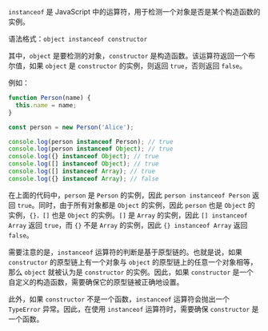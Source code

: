 `instanceof` 是 JavaScript 中的运算符，用于检测一个对象是否是某个构造函数的实例。

语法格式：`object instanceof constructor`

其中，`object` 是要检测的对象，`constructor` 是构造函数。该运算符返回一个布尔值，如果 `object` 是 `constructor` 的实例，则返回 `true`，否则返回 `false`。

例如：

```javascript
function Person(name) {
  this.name = name;
}

const person = new Person('Alice');

console.log(person instanceof Person); // true
console.log(person instanceof Object); // true
console.log({} instanceof Object); // true
console.log([] instanceof Object); // true
console.log([] instanceof Array); // true
console.log({} instanceof Array); // false
```

在上面的代码中，`person` 是 `Person` 的实例，因此 `person instanceof Person` 返回 `true`。同时，由于所有对象都是 `Object` 的实例，因此 `person` 也是 `Object` 的实例，`{}，[]` 也是 `Object` 的实例。`[]` 是 `Array` 的实例，因此 `[] instanceof Array` 返回 `true`，而 `{}` 不是 `Array` 的实例，因此 `{} instanceof Array` 返回 `false`。

需要注意的是，`instanceof` 运算符的判断是基于原型链的。也就是说，如果 `constructor` 的原型链上有一个对象与 `object` 的原型链上的任意一个对象相等，那么 `object` 就被认为是 `constructor` 的实例。因此，如果 `constructor` 是一个自定义的构造函数，需要确保它的原型链被正确地设置。

此外，如果 `constructor` 不是一个函数，`instanceof` 运算符会抛出一个 `TypeError` 异常。因此，在使用 `instanceof` 运算符时，需要确保 `constructor` 是一个函数。